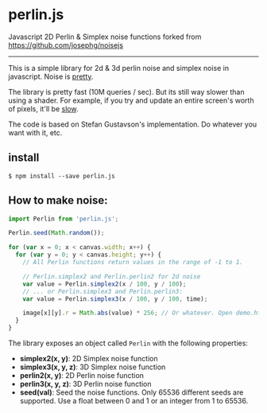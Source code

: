 # perlin.js
Javascript 2D Perlin &amp; Simplex noise functions forked from https://github.com/josephg/noisejs

---
This is a simple library for 2d & 3d perlin noise and simplex noise in
javascript. Noise is
[pretty](https://josephg.com/perlin/3/).

The library is pretty fast (10M queries / sec). But its still way slower than
using a shader. For example, if you try and update an entire screen's worth of
pixels, it'll be [slow](http://josephg.github.com/noisejs/demo3d.html).

The code is based on Stefan Gustavson's implementation. Do whatever you want
with it, etc.

## install
`$ npm install --save perlin.js`

## How to make noise:

```javascript
import Perlin from 'perlin.js';

Perlin.seed(Math.random());

for (var x = 0; x < canvas.width; x++) {
  for (var y = 0; y < canvas.height; y++) {
    // All Perlin functions return values in the range of -1 to 1.

    // Perlin.simplex2 and Perlin.perlin2 for 2d noise
    var value = Perlin.simplex2(x / 100, y / 100);
    // ... or Perlin.simplex3 and Perlin.perlin3:
    var value = Perlin.simplex3(x / 100, y / 100, time);

    image[x][y].r = Math.abs(value) * 256; // Or whatever. Open demo.html to see it used with canvas.
  }
}
```

The library exposes an object called `Perlin` with the following properties:

- **simplex2(x, y)**: 2D Simplex noise function
- **simplex3(x, y, z)**: 3D Simplex noise function
- **perlin2(x, y)**: 2D Perlin noise function
- **perlin3(x, y, z)**: 3D Perlin noise function
- **seed(val)**: Seed the noise functions. Only 65536 different seeds are supported. Use a float between 0 and 1 or an integer from 1 to 65536. 

